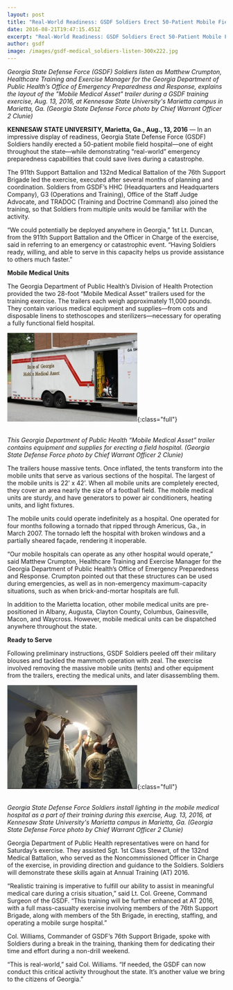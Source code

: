 ```yaml
---
layout: post
title: "Real-World Readiness: GSDF Soldiers Erect 50-Patient Mobile Field Hospital"
date: 2016-08-21T19:47:15.451Z
excerpt: "Real-World Readiness: GSDF Soldiers Erect 50-Patient Mobile Field Hospital"
author: gsdf
image: /images/gsdf-medical_soldiers-listen-300x222.jpg
---
```

*Georgia State Defense Force (GSDF) Soldiers listen as Matthew Crumpton, Healthcare Training and Exercise Manager for the Georgia Department of Public Health’s Office of Emergency Preparedness and Response, explains the layout of the "Mobile Medical Asset" trailer during a GSDF training exercise, Aug. 13, 2016, at Kennesaw State University's Marietta campus in Marietta, Ga. (Georgia State Defense Force photo by Chief Warrant Officer 2 Clunie)*

**KENNESAW STATE UNIVERSITY, Marietta, Ga., Aug., 13, 2016** — In an impressive display of readiness, Georgia State Defense Force (GSDF) Soldiers handily erected a 50-patient mobile field hospital—one of eight throughout the state—while demonstrating “real-world” emergency preparedness capabilities that could save lives during a catastrophe.

The 911th Support Battalion and 132nd Medical Battalion of the 76th Support Brigade led the exercise, executed after several months of planning and coordination. Soldiers from GSDF’s HHC (Headquarters and Headquarters Company), G3 (Operations and Training), Office of the Staff Judge Advocate, and TRADOC (Training and Doctrine Command) also joined the training, so that Soldiers from multiple units would be familiar with the activity.

“We could potentially be deployed anywhere in Georgia,” 1st Lt. Duncan, from the 911th Support Battalion and the Officer in Charge of the exercise, said in referring to an emergency or catastrophic event. “Having Soldiers ready, willing, and able to serve in this capacity helps us provide assistance to others much faster.”


**Mobile Medical Units**

The Georgia Department of Public Health’s Division of Health Protection provided the two 28-foot “Mobile Medical Asset” trailers used for the training exercise. The trailers each weigh approximately 11,000 pounds. They contain various medical equipment and supplies—from cots and disposable linens to stethoscopes and sterilizers—necessary for operating a fully functional field hospital.

![This Georgia Department of Public Health “Mobile Medical Asset” trailer contains equipment and supplies for erecting a field hospital.  (Georgia State Defense Force photo by Chief Warrant Officer 2 Clunie)](/images/gsdf-mobile-medical-asset-trailer-f1-300x205.jpg){:class="full"}

\
*This Georgia Department of Public Health “Mobile Medical Asset” trailer contains equipment and supplies for erecting a field hospital. (Georgia State Defense Force photo by Chief Warrant Officer 2 Clunie)*

The trailers house massive tents. Once inflated, the tents transform into the mobile units that serve as various sections of the hospital. The largest of the mobile units is 22’ x 42’. When all mobile units are completely erected, they cover an area nearly the size of a football field. The mobile medical units are sturdy, and have generators to power air conditioners, heating units, and light fixtures.

The mobile units could operate indefinitely as a hospital. One operated for four months following a tornado that ripped through Americus, Ga., in March 2007. The tornado left the hospital with broken windows and a partially sheared façade, rendering it inoperable.

“Our mobile hospitals can operate as any other hospital would operate,” said Matthew Crumpton, Healthcare Training and Exercise Manager for the Georgia Department of Public Health’s Office of Emergency Preparedness and Response. Crumpton pointed out that these structures can be used during emergencies, as well as in non-emergency maximum-capacity situations, such as when brick-and-mortar hospitals are full.

In addition to the Marietta location, other mobile medical units are pre-positioned in Albany, Augusta, Clayton County, Columbus, Gainesville, Macon, and Waycross. However, mobile medical units can be dispatched anywhere throughout the state.

**Ready to Serve**


Following preliminary instructions, GSDF Soldiers peeled off their military blouses and tackled the mammoth operation with zeal. The exercise involved removing the massive mobile units (tents) and other equipment from the trailers, erecting the medical units, and later disassembling them.

![Georgia State Defense Force Soldiers install lighting in the mobile medical hospital as a part of their training during this exercise, Aug. 13, 2016, at Kennesaw State University's Marietta campus in Marietta, Ga. (Georgia State Defense Force photo by Chief Warrant Officer 2 Clunie)](/images/gsdf-medical-installation2-300x240.jpg){:class="full"}

\
*Georgia State Defense Force Soldiers install lighting in the mobile medical hospital as a part of their training during this exercise, Aug. 13, 2016, at Kennesaw State University's Marietta campus in Marietta, Ga. (Georgia State Defense Force photo by Chief Warrant Officer 2 Clunie)*

Georgia Department of Public Health representatives were on hand for Saturday’s exercise. They assisted Sgt. 1st Class Stewart, of the 132nd Medical Battalion, who served as the Noncommissioned Officer in Charge of the exercise, in providing direction and guidance to the Soldiers. Soldiers will demonstrate these skills again at Annual Training (AT) 2016.

“Realistic training is imperative to fulfill our ability to assist in meaningful medical care during a crisis situation,” said Lt. Col. Greene, Command Surgeon of the GSDF. “This training will be further enhanced at AT 2016, with a full mass-casualty exercise involving members of the 76th Support Brigade, along with members of the 5th Brigade, in erecting, staffing, and operating a mobile surge hospital.”

Col. Williams, Commander of GSDF’s 76th Support Brigade, spoke with Soldiers during a break in the training, thanking them for dedicating their time and effort during a non-drill weekend.

“This is real-world,” said Col. Williams. “If needed, the GSDF can now conduct this critical activity throughout the state. It’s another value we bring to the citizens of Georgia.”
